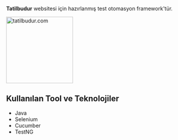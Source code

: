 **Tatilbudur** websitesi için hazırlanmış test otomasyon framework'tür. 

<a href="https://www.tatilbudur.com/"><img src="https://www.tatilbudur.com/themes/tbcom/assets/img/tatilbudurcom-isgirisim-27yil-v2.svg" width="180" alt="tatilbudur.com"/></a>


**Kullanılan Tool ve Teknolojiler**
-
* Java
* Selenium
* Cucumber
* TestNG
